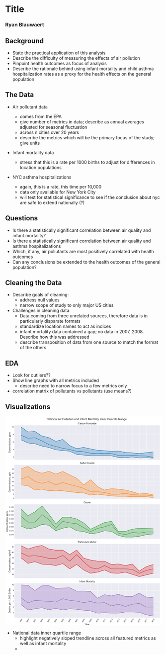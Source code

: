 # Title
### Ryan Blauwaert

## Background
* State the practical application of this analysis
* Describe the difficulty of measuring the effects of air pollution
* Pinpoint health outcomes as focus of analysis
* Describe the rationale behind using infant mortality and child asthma hospitalization rates as a proxy for the health effects on the general population

## The Data
* Air pollutant data
    - comes from the EPA
    - give number of metrics in data; describe as annual averages adjusted for seasonal fluctuation
    - across n cities over 20 years
    - describe the metrics which will be the primary focus of the study; give units
* Infant mortality data
    - stress that this is a rate per 1000 births to adjust for differences in location populations
    
* NYC asthma hospitalizations
    - again, this is a rate, this time per 10,000
    - data only available for New York City
    - will test for statistical significance to see if the conclusion about nyc are safe to extend nationally (?)

## Questions
* Is there a statistically significant correlation between air quality and infant mortality?
* Is there a statistically significant correlation between air quality and asthma hospitalizations
* Which, if any, air pollutants are most positively correlated with health outcomes
* Can any conclusions be extended to the health outcomes of the general population?

## Cleaning the Data
* Describe goals of cleaning:
    - address null values
    - narrow scope of study to only major US cities
* Challenges in cleaning data:
    - Data coming from three unrelated sources, therefore data is in particularly disparate formats
    - standardize location names to act as indices
    - infant mortality data contained a gap; no data in 2007, 2008. Describe how this was addressed
    - describe transposition of data from one source to match the format of the others

## EDA 
* Look for outliers??
* Show line graphs with all metrics included
    - describe need to narrow focus to a few metrics only
* correlation matrix of pollutants vs pollutants (use means?)

## Visualizations
![National Air Pollution and Infant Mortality](./images/inner_quartile.png)

* National data inner quartile range
    - highlight negatively sloped trendline across all featured metrics as well as infant mortality
    - 